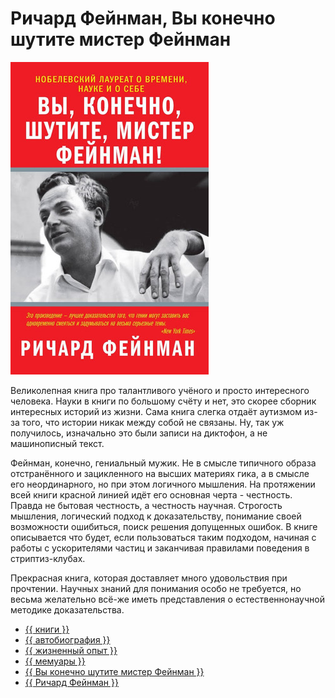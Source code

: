 # Ричард Фейнман, Вы конечно шутите мистер Фейнман

![cover](Ричард%20Фейнман%20-%20Вы%20конечно%20шутите%20мистер%20Фейнман.jpg)

Великолепная книга про талантливого учёного и просто интересного человека.
Науки в книги по большому счёту и нет, это скорее сборник интересных историй из
жизни. Сама книга слегка отдаёт аутизмом из-за того, что истории никак между
собой не связаны. Ну, так уж получилось, изначально это были записи на
диктофон, а не машинописный текст.

Фейнман, конечно, гениальный мужик. Не в смысле типичного образа отстранённого
и зацикленного на высших материях гика, а в смысле его неординарного, но при
этом логичного мышления. На протяжении всей книги красной линией идёт его
основная черта - честность. Правда не бытовая честность, а честность научная.
Строгость мышления, логический подход к доказательству, понимание своей
возможности ошибиться, поиск решения допущенных ошибок. В книге описывается что
будет, если пользоваться таким подходом, начиная с работы с ускорителями частиц
и заканчивая правилами поведения в стриптиз-клубах.

Прекрасная книга, которая доставляет много удовольствия при прочтении.
Научных знаний для понимания особо не требуется, но весьма желательно всё-же
иметь представления о естественнонаучной методике доказательства.

- [{{ книги }}](../../__tags/knigi.md)
- [{{ автобиография }}](../../__tags/avtobiografiya.md)
- [{{ жизненный опыт }}](../../__tags/zhiznennyy_opyt.md)
- [{{ мемуары }}](../../__tags/memuary.md)
- [{{ Вы конечно шутите мистер Фейнман }}](../../__tags/vy_konechno_shutite_mister_feynman.md)
- [{{ Ричард Фейнман }}](../../__tags/richard_feynman.md)
